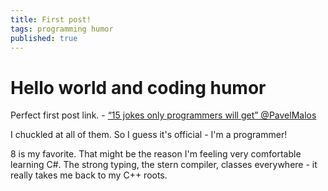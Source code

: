 ```yaml
---
title: First post!
tags: programming humor
published: true
---
```


# Hello world and coding humor

Perfect first post link. - [“15 jokes only programmers will get” @PavelMalos](https://hackernoon.com/15-jokes-only-programmers-will-get-b42873eba509)

I chuckled at all of them. So I guess it's official - I'm a programmer!

8 is my favorite. That might be the reason I'm feeling very comfortable learning C#. The strong typing, the stern compiler, classes everywhere - it really takes me back to my C++ roots.
